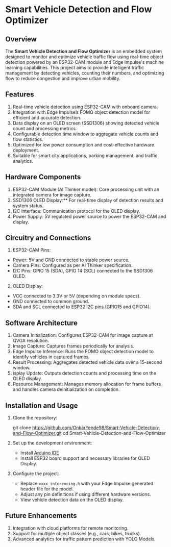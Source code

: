 # Smart Vehicle Detection and Flow Optimizer

## Overview

The **Smart Vehicle Detection and Flow Optimizer** is an embedded system designed to monitor and optimize vehicle traffic flow using real-time object detection powered by an ESP32-CAM module and Edge Impulse's machine learning capabilities. This project aims to provide intelligent traffic management by detecting vehicles, counting their numbers, and optimizing flow to reduce congestion and improve urban mobility.

## Features

1) Real-time vehicle detection using ESP32-CAM with onboard camera.
2) Integration with Edge Impulse’s FOMO object detection model for efficient and accurate detection.
3) Data display on an OLED screen (SSD1306) showing detected vehicle count and processing metrics.
4) Configurable detection time window to aggregate vehicle counts and flow statistics.
5) Optimized for low power consumption and cost-effective hardware deployment.
6) Suitable for smart city applications, parking management, and traffic analytics.

## Hardware Components

1) ESP32-CAM Module (AI Thinker model): Core processing unit with an integrated camera for image capture.
2) SSD1306 OLED Display:** For real-time display of detection results and system status.
3) I2C Interface: Communication protocol for the OLED display.
4) Power Supply: 5V regulated power source to power the ESP32-CAM and display.

## Circuitry and Connections

1) ESP32-CAM Pins:

  * Power: 5V and GND connected to stable power source.
  * Camera Pins: Configured as per AI Thinker specification.
  * I2C Pins: GPIO 15 (SDA), GPIO 14 (SCL) connected to the SSD1306 OLED.
    
2) OLED Display:

  * VCC connected to 3.3V or 5V (depending on module specs).
  * GND connected to common ground.
  * SDA and SCL connected to ESP32 I2C pins (GPIO15 and GPIO14).

## Software Architecture

1) Camera Initialization: Configures ESP32-CAM for image capture at QVGA resolution.
2) Image Capture: Captures frames periodically for analysis.
3) Edge Impulse Inference: Runs the FOMO object detection model to identify vehicles in captured frames.
4) Result Processing: Aggregates detected vehicle data over a 15-second window.
5) isplay Update: Outputs detection counts and processing time on the OLED display.
6) Resource Management: Manages memory allocation for frame buffers and handles camera deinitialization on completion.

## Installation and Usage

1. Clone the repository:

   git clone https://github.com/OnkarYende98/Smart-Vehicle-Detection-and-Flow-Optimizer.git
   cd Smart-Vehicle-Detection-and-Flow-Optimizer
   
2. Set up the development environment:

   * Install [Arduino IDE](https://www.arduino.cc/en/software) 
   * Install ESP32 board support and necessary libraries for OLED Display.
     
3. Configure the project:

   * Replace `xxxx_inferencing.h` with your Edge Impulse generated header file for the model.
   * Adjust any pin definitions if using different hardware versions.
   * View vehicle detection data on the OLED display.

## Future Enhancements

1) Integration with cloud platforms for remote monitoring.
2) Support for multiple object classes (e.g., cars, bikes, trucks).
3) Advanced analytics for traffic pattern prediction with YOLO Models.



